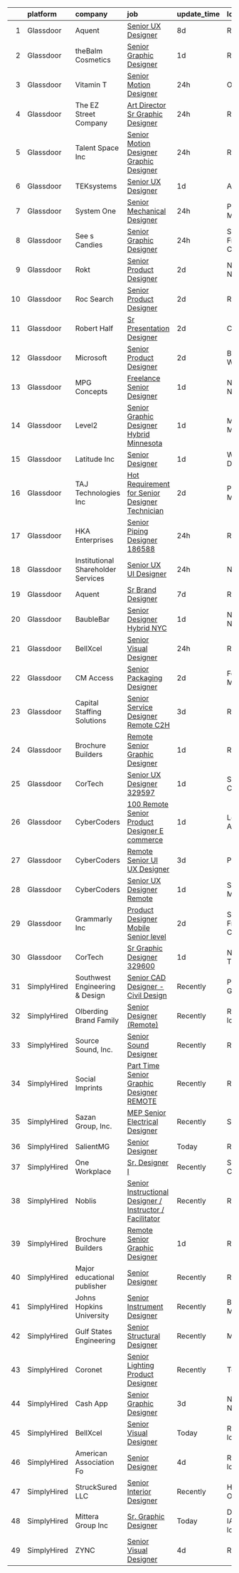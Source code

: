 

|    | platform    | company                            | job                                                                                                                                                                                                                                                                                                                                                                                                                                                                                                                                                                                                                                                                                                                                                                                                                                                                                                                                                                                                                                                                                                                                                                                                                                                                                                                                                                                                   | update_time   | location                   |
|---:|:------------|:-----------------------------------|:------------------------------------------------------------------------------------------------------------------------------------------------------------------------------------------------------------------------------------------------------------------------------------------------------------------------------------------------------------------------------------------------------------------------------------------------------------------------------------------------------------------------------------------------------------------------------------------------------------------------------------------------------------------------------------------------------------------------------------------------------------------------------------------------------------------------------------------------------------------------------------------------------------------------------------------------------------------------------------------------------------------------------------------------------------------------------------------------------------------------------------------------------------------------------------------------------------------------------------------------------------------------------------------------------------------------------------------------------------------------------------------------------|:--------------|:---------------------------|
|  1 | Glassdoor   | Aquent                             | [Senior UX Designer](https://www.glassdoor.com/partner/jobListing.htm?pos=121&ao=1110586&s=58&guid=000001839265e3dba1f2719df8699226&src=GD_JOB_AD&t=SR&vt=w&cs=1_e224be1c&cb=1664608494886&jobListingId=1008157164751&cpc=9908D8D4413DBB8A&jrtk=3-0-1ge96bp04ihms801-1ge96bp0lghrp800-b78064d0e9f60953--6NYlbfkN0DMrcEu7yrtATojKJA7cEzGQ3FdRGWLh0CZQInL4ECGI9gD0Wolx9R2EDT7B77c2cTd71nsFwcUMGSam5Pv_CcqHXZ5zlEe_tNoJrbTH9--01zyundUEdKeNoiR-Spxp56HCVOXYw5NyL9Qv9ZHHiqm42ZskG_5RwwIFDyp4KogLxQ-uwV0qLXuaTEaTI1Taax1pA_ZnYS_lUipcCxcERNlD_UJUbHhhk8JMZljreokoOPXsq6LO3RVS3I8HaLn_q-wotqexOBaS3IkdUn-bBkWR2fUAKsKmJw_h-3VLvPY4uwB7rQbK-8GFQ_cNihi8PwhWaoMYDQc_sudb-i7Tc6HMhYiQWJms_OGQBiPeQHWHag4hT8SiNn3JWT8rpTpX_8j-mn9GXs0V0DZ-wwot1AP-uAqdJ58SI2WxturzwxB8i1Z-bX_mfWzXO5SX3Zk5UwXTpwX_zb6yo7J4n5fOHbM)                                                                                                                                                                                                                                                                                                                                                                                                                                                                                                                                                                                              | 8d            | Remote                     |
|  2 | Glassdoor   | theBalm Cosmetics                  | [Senior Graphic Designer](https://www.glassdoor.com/partner/jobListing.htm?pos=101&ao=1110586&s=58&guid=000001839265e3dba1f2719df8699226&src=GD_JOB_AD&t=SR&vt=w&ea=1&cs=1_985e5a67&cb=1664608494880&jobListingId=1008171512660&cpc=4F748F1840550ABC&jrtk=3-0-1ge96bp04ihms801-1ge96bp0lghrp800-42c95d7659b6b75a--6NYlbfkN0CiwYZWsgeIGxaZVD9AijDv5Y8RBhHgWVXL7YNkINyxKvmnj9EgJViEJQ6sDehqkRmLF-Fomv6kpN7WwgxA-doGWhErtEjMOQdZTRycc_Y8kz1G7b5SuLSqel_5loAC4dD7YSYtNSSKg9V8tUF4wV1Iz38qckBA_1A5GZAHPCDxneAWZHMF1SUgF5jMheI3-jiG943V6vm4vdwiITg9gMv_3sPjtGGVKpeZp1YD9YfIL--hM_mpeZcbOiW-jbH8K6zQfflPV66SAS85oV_J7yz5m0lYXL9uilEYVEhhmRmqErNyEX9npc0rA9pMFXk_YTcsuxY8IWbHWW3FOEX2050qg1M9Kw_DvPRoagpI1LfCqdvG_u-ltVjvG_jxsWMETob3vJMSIcuwYPLYyyLiZkeFj5JjuY1nE6oj8Z60dWNWd4qRJn7yyrd4Mgyd_J30ShPisku8CL-8DcaNjygirNADa7xsS92JJdv_cbUvZR9_9AbAmjsOUAdUcB_FaHKD0yORIzIZp29QZQ%3D%3D)                                                                                                                                                                                                                                                                                                                                                                                                                                                                                                                        | 1d            | Reno, NV                   |
|  3 | Glassdoor   | Vitamin T                          | [Senior Motion Designer](https://www.glassdoor.com/partner/jobListing.htm?pos=117&ao=1110586&s=58&guid=000001839265e3dba1f2719df8699226&src=GD_JOB_AD&t=SR&vt=w&cs=1_8e27e831&cb=1664608494884&jobListingId=1008173951247&cpc=47CFDC01B3F81FAC&jrtk=3-0-1ge96bp04ihms801-1ge96bp0lghrp800-7368e09c8b5f8a27--6NYlbfkN0DMrcEu7yrtATojKJA7cEzGQ3FdRGWLh0CZQInL4ECGI6k5tN82kdM0cJmh4vC7GghFHTQHshtYk8QQTM5zTuE0ofAgoN54TUwjMq4ciixp4fHFy0FNpBziOqNT4iafaFQXovMklWpwCQQR1FvH3dja763dIQBcCVgb83IzQLHALXAOw045nPZWM1TwsK-NVfXdeUL_yxHT3sa7SBay7oPgu65CO34tIYTQL7JJektfvudWtngUmzzIU4gN67HkZN589GZ1om0mrkiiT6kDdyT3XUJCD_gPkyboTjQTSatEH4lBfQss3kHZrYzN5H8bnjOBU1MCiFQy68_lFv-lTzO9vCEWC_56PZbBDA9AEPQDb2bB8R2T4GGfuL_ybsnJfmG-UHzzKaBRewYUuwq9E8l6jhlofcSBh3WNNKZZXS7hoG3XkXh-tfbwECzQ4dnzYBADtrj3tguBKo5Dveu2NQKavpmZgqtOPW4IoGdBEe6icg%3D%3D)                                                                                                                                                                                                                                                                                                                                                                                                                                                                                                                                                              | 24h           | Orlando, FL                |
|  4 | Glassdoor   | The EZ Street Company              | [Art Director Sr  Graphic Designer](https://www.glassdoor.com/partner/jobListing.htm?pos=103&ao=1110586&s=58&guid=000001839265e3dba1f2719df8699226&src=GD_JOB_AD&t=SR&vt=w&ea=1&cs=1_f316ec92&cb=1664608494880&jobListingId=1008173444476&cpc=FA84DF7EA1EC2398&jrtk=3-0-1ge96bp04ihms801-1ge96bp0lghrp800-5d366da0b83f929e--6NYlbfkN0BKgzQyzTF1Q9mOsR1amaS-juVGLjHt5Cdom-gEF9y-xQXLGdfif3v_Xfk3OeQGiQtAK5AjOk10Qo5rw_nzQu9a5dDf6g4kjvIfV9jE-GdYxpfDkWTdWMT28oi67I_2mfNK6DTVAuQGBT5_283T7OVnXhNm4mav5agX5bnfoqxSbrUrc8lK5UnIAFsLyv7_Ex7uoZ_KFeogGA1qyxH_hwTio3C_COPH2LlRxVA2y8En0mpD5-5Nhhf-rjmUcFrpCzFhwY4oMmmE1fvgdqhiE0hichbgtWIWkS_4KAVZRZvuR4ezvF2GvwIGbHLCBentcDGad0AlMCXIzt_FXYW5ybzc83-N51-xchXQZGmxhtiw3Anl91Alu29I5ma8b9KoIjGGZmg1oMvMPCLn2fM8LDb0eyE1QZ2vBsJGEbrse-m_hg3Lv_sSCALnoKlF3gFMsjwu1RP9GZrw25hAiReyJQzwp85dJP-2438ffczk5snrkc1paA3ZaNfUacMYUtsKsQJztCJS75-H9Q%3D%3D)                                                                                                                                                                                                                                                                                                                                                                                                                                                                                                              | 24h           | Remote                     |
|  5 | Glassdoor   | Talent Space  Inc                  | [Senior Motion Designer  Graphic Designer ](https://www.glassdoor.com/partner/jobListing.htm?pos=106&ao=1110586&s=58&guid=000001839265e3dba1f2719df8699226&src=GD_JOB_AD&t=SR&vt=w&ea=1&cs=1_ee332fa5&cb=1664608494881&jobListingId=1008174155071&cpc=F5E96E35A1725171&jrtk=3-0-1ge96bp04ihms801-1ge96bp0lghrp800-b0d549859c5e7620--6NYlbfkN0BOEstObOQD_ogjKDbW5-Rezlx5r_kqSXxr2dm5zbHa8vBTRAAfVnIbwd_vTYl9BThrT_KcXkiHxGACvvkBhjq73Ab3nV-cXqfN2Lbwkapo-hfY3cRN2V4qdUxNyArDCsqVAuJgvb4C0EpA0caf-VbBaBSS96Pw3QKEucQOzPi9zlq7DQczSy6_af6lPa__jlLXzGrGOaCQNvEosi-oTSNq9JmWD573y_LU6RuAPhZIGNYZCsXsKJBlIh13qASzBvMKuPxUx93a81NH2E9vA_WoMHpFneW6-yVdjswISG1aUVkoonMJ6Nbek41gABqR6jUL5W6bmBiBwKkYpc-xmJr7H3G0i7aNCQqu1FPrvCj-nLaClQN50-ICHGL-yJA-9JBnXeXuUsud8QAFCc0VT2y-lhMM8j5h65wBZVwI8CTtZmebu-J-FMN9nCRRc090WNjg3mY_EI0zNatmX4CDCTvzika_GCO71YDXiPALNIPryD5aHGIIDM3NvAFdEgcPXNNJheHcIdR7VuTPIompacVj)                                                                                                                                                                                                                                                                                                                                                                                                                                                                                                  | 24h           | Remote                     |
|  6 | Glassdoor   | TEKsystems                         | [Senior UX Designer](https://www.glassdoor.com/partner/jobListing.htm?pos=115&ao=1110586&s=58&guid=000001839265e3dba1f2719df8699226&src=GD_JOB_AD&t=SR&vt=w&cs=1_0340b8f1&cb=1664608494884&jobListingId=1008172766048&cpc=3DB599BF2F4828F0&jrtk=3-0-1ge96bp04ihms801-1ge96bp0lghrp800-fcce30b190709b83--6NYlbfkN0AuKz8EBO1xHDEL7V2YF9xF3dC_I9B9i-Zw2Jh8clPMK3KTieKealHQySFBD4L6FvMt4hGeVJ7Y68106llFV3IBQKQYzCbtI-MzP9lCQPYMgpsK_nE-15qdg-YBM72zWSi1SSRFnHxcXj2nsOwaHaGri8IyglhjyVq71qBl8FUUCfndLOCvSOuhq4kNhZnHJiasFQK9nevDfYYHbPenm7qGEV_v2hfS_tuNvMSQIg7gI3iSDU0FvTaJNTUWjyB_8RG14NQsV-LQUycKn_fn6nLFYS-hcWahXZTyNsLBr51baaZJ0od5gcWGgA5kCwNHJ5lVzCxKjq_4c8LxnqfsyaStl0NrY8FgFLa01J22LUW1A3HMewLc3Q1qR1r_kuyXcO8-o5Ie-GdUQrY4kmJuWigNyQyhBQPoQIdKt_yM1hNQqD8b7tf6gr7Qcv9w2p1N1ENPbpkC0Uj8gNH_ja9mGQdAJ76_09R2QhUyWULRO1bSo70sOb-_I_9kXdBNQZbVfFBBJ1ty0Ry2msYd-VGNQ1lLevriT8HxOJsV7_56ASyScMpB-gKSv_uenM7Iw2XXdQ0Hv7_bMwBoNBGl4ZAPy-0mFaRtmPMwvVN_2uuskEgb2qXRdoVK_oM2EIOD-aWP38U0g3okNAU0Z23huHgEsqP3gn_Ekb1ASQSzCYRKnEuKVjjUjcHXnKRUfg_umu1OkwANIthVoaj3KWjZ0xnNebbUg9ETtEp5vocLWxbBz7mF4T2Lfy45bf7OFUlQn_ut4_b3BR0qh_cgKHFlpFEqYFnBqFJ3FK-UEwMW6fV6Aayglhks2l57GLxgmGQMgE_TViHlpnE2zPbh3urF9Xly4vqTgpGoosWoSd8X4CRNbeYvUml88LTW0FOTMIxNXxY_Rx9RvoYzjkxqaW32clMGuWleebr8lpi3-cwhq_qI0_iF2Q%3D%3D)                                                                                                  | 1d            | Atlanta, GA                |
|  7 | Glassdoor   | System One                         | [Senior Mechanical Designer](https://www.glassdoor.com/partner/jobListing.htm?pos=102&ao=1110586&s=58&guid=000001839265e3dba1f2719df8699226&src=GD_JOB_AD&t=SR&vt=w&cs=1_07b51bd3&cb=1664608494879&jobListingId=1008174751614&cpc=009A9C8147DF705D&jrtk=3-0-1ge96bp04ihms801-1ge96bp0lghrp800-4b607db557c2e22a--6NYlbfkN0AXtvPDqDev6liskt-h_3vAUEMM26GmMOlWYCAn-kvNiZzopGGRoYPEKK3mXgjZYiqQ6_Vq5aH5LDlbXcsrtLw32YmvrS7g_NfQ3MXFWUI--LvjiogwtJm6WB-3tAIp38ZxpE3MPEHB1Lzv8aXS8AdI_NbrEE42mRIcCczawR3AjZD7m0b5ldicAXjluq36G_0Eq4megPqFgetigEiO__FBcrJYvhutDaBwUUiYXmx9_RZEUNnGeMFnpBlc8SUaFQ24ZxRcerDm-PLJWS-HI-YGQd3oxck3lx1Q6-Ev3aSaqm7dUxyJz1HRnbJSgue7E9mlrElaeixwNKNMrn5ZiWPIoiMt_o9Cw8AccmHqMjLOMq8z0cFbqvF8dMGptBLuy1Pd3YMuRpMHjGg5zI8pxiRZ-S_VNJ17XEqmej-dTuqAx4KxFaz_aTcRjpD6W-Pm1aJK8LEk1qulMMvq0yqP-tTngNJgnE0XyBJssLoR1H3EvDjaruPeKiIONjycGD8pH1n5twiK-vgD2bs11oKactOTWM6bJTlIrSfaXlTRSvkjhA-GZRu07r6c_7NGsyfjaeQ-GJo4Qav-e9b5eHjjxPEWCmOZ0bRkL9I4zS0NTyilwQ%3D%3D)                                                                                                                                                                                                                                                                                                                                                                                                                          | 24h           | Pascagoula, MS             |
|  8 | Glassdoor   | See s Candies                      | [Senior Graphic Designer](https://www.glassdoor.com/partner/jobListing.htm?pos=123&ao=1136043&s=58&guid=000001839265e3dba1f2719df8699226&src=GD_JOB_AD&t=SR&vt=w&cs=1_462a97d4&cb=1664608494886&jobListingId=1008175343017&jrtk=3-0-1ge96bp04ihms801-1ge96bp0lghrp800-41abe781bbce297b-)                                                                                                                                                                                                                                                                                                                                                                                                                                                                                                                                                                                                                                                                                                                                                                                                                                                                                                                                                                                                                                                                                                              | 24h           | San Francisco, CA          |
|  9 | Glassdoor   | Rokt                               | [Senior Product Designer](https://www.glassdoor.com/partner/jobListing.htm?pos=108&ao=1110586&s=58&guid=000001839265e3dba1f2719df8699226&src=GD_JOB_AD&t=SR&vt=w&cs=1_d8679292&cb=1664608494881&jobListingId=1008168718641&cpc=C19BE7EA145E205E&jrtk=3-0-1ge96bp04ihms801-1ge96bp0lghrp800-4abf2fa482f95fce--6NYlbfkN0DG4ntHtB_rMsnfhgmnSvK2brktLme1L4SiDeJjQ-izrVOLqRJ5-yjE7k3D6lhaa88H0ZgAE0HI8rgdUNv58A4wsBr6HNaINEJ4TK6ASBBfWuzaySdOC8-JrQbXBZ5Uqv7UqPMO-FChgC25x0RhrFuvYOE7fpSYs3GdOHgKb4fZNniMDFZOwAZwX5Lgg0uxfEkGLtBN0213or-vTjUnQBPElC62Q_TBrnZxkVlNrdZ606e8t5EOrFiehMoZ7kwfXv29bkLi_5TNqlnNm78xlubymb52uzkAjRE0TzJrOwnfI8VyG2pmuTsmPyhg_6EJkwtjsjfJ74YTjqHIE6d4L9DdP8WmatPmgbcVgtucM8AogElhIrhSZ94OdJvuMahh-tn3AQv-pg4-TLKsu4v37ILtYdECCR3D57T9tgxgwgkQHARXvwNr4Flbdcy-xXMh7Vg1DUUcAcN89LD2o6xkV1nGmdLnXR8WA0GY1NFLTDrrqwfdV0pA4P5iocTy0wVd_mpEyk4tBf_dBgTBiQEkbadkYwCwHr3wDB4z8vu-NBri8Az4RRAib1bIROIM8LrEBJMswzF3vPrXUd2Fj8oTyN1ZBR4A_ybHzJuGOSSeV6xRs8gMS859R7cMLadBfzU_KqJG_oVmkY_9H_8egK-0AAXkhoKk39oiRlE1CTpJhryGq72UvmdcTXAa2_ELNU84F3ec1UMqPFH8OWFOvO7Uf4enn5C6sgqyZqn2er7zgMPPI9gq_UE-NUDWarXOUFrUNn07ePeiuVjoehjTBnqraRTWEzmBsngn439hTRlAQqIBWygGAH2Wej71hW33EVQWugkPT2LSSFjPo20LtBrmS3vZt3wQLZYZJmQm3G2Cq7VzhyrVMlDZUWzEiuvoTUYGp0b5nV2F7Q9ISZ5eXYgSMAGeCJOtauJ4_4l7EpZst8R0ct2nkj1GQiQBLx5iLd6uAbEXFx-YzpS5ngfsNC-v55mvEv_8yaAWLnTxeqcnKudcag%3D%3D)                             | 2d            | New York, NY               |
| 10 | Glassdoor   | Roc Search                         | [Senior Product Designer](https://www.glassdoor.com/partner/jobListing.htm?pos=119&ao=1110586&s=58&guid=000001839265e3dba1f2719df8699226&src=GD_JOB_AD&t=SR&vt=w&ea=1&cs=1_f94a115c&cb=1664608494885&jobListingId=1008168297336&cpc=F41FEAB56D215062&jrtk=3-0-1ge96bp04ihms801-1ge96bp0lghrp800-d3d3e56a5533d371--6NYlbfkN0CMHfdvImXyhvk82aHanYmk_omNMXOkHedsHncAw9pogZQ8McdVG3ZgtV6D129IFYiRzDBmq6ARAIcoDTb2FT8YSqqvEHdxf0ctENAyLtEQ-gcI-b0RhkG_OUPQO7pO5nrSSnsE09Of7GNEL7eyIdbstkWj7f_CaVyieHGrR41N5ps33Y9jG9CZhDRbRymC95lWIQhpj50uypOD6H5DJ9Rkk_mdw8ZIz6Qa_FkQV2lJ3fOVmK3U43bENRnjJWIPID42psbN_wNxzvZ7Qpu1wIcgDSRMTno2iAzy2H62L59jCcTJKJ8OCeg00Ude4bFmHYjvE_kgQ3ZIFvnn6V5UIh-Hdu2wZf-JBRmnKwQShO5UwI1Cs6APWn4mA4H0e_0QWRPnBnKClDqqihLe10s7r2Km7LWdJkgbHp4fj_0XZYRHiyvp0VOKsujrG7vP_ZbKx8u1X1Mke4xPs3a5Xuw21KVAr_Z56xCEq03pQtqoBBj_FT_27pP1OH06PDno5Iu8IRaHm3wVwV3HQg%3D%3D)                                                                                                                                                                                                                                                                                                                                                                                                                                                                                                                        | 2d            | Remote                     |
| 11 | Glassdoor   | Robert Half                        | [Sr  Presentation Designer](https://www.glassdoor.com/partner/jobListing.htm?pos=120&ao=1110586&s=58&guid=000001839265e3dba1f2719df8699226&src=GD_JOB_AD&t=SR&vt=w&ea=1&cs=1_fe198326&cb=1664608494886&jobListingId=1008168671472&cpc=334ABAF5D42DC775&jrtk=3-0-1ge96bp04ihms801-1ge96bp0lghrp800-1ba127660f1f96df--6NYlbfkN0CpzDdaQkua3np5pkmj49lKioZwmwxQ-yx5plwbYmV_M2CLBDBrPEXoXkIUtnH_BUfQ_41TukEX6VSFwy8vpn1tJ4iBPpS2nbSGaE1BWOr7L2GpFQTDPmEfcyR5wLPz5ZDHSdUBma45zS1QfWpfGQHoNDvFlOJ8yCrx1W_LNmtWdI_9k-pDCu4kQovDtQboAv2dW56KAoOL--knfwGIwQPcE2o61rToYMmnJN24B_Iz3ZiX--GQEsN1lAjUPPjM3qIkx1vh9hADdeDDqxn9u3sszfX_PfwM-keEnFEsrp1pydf9lf_BQdovgYLoOA6zrwBINe8phP_fo-nwy-iDO-TTt7eqm50c4W0XmOpjQaf8v3TgnBvp-yhEiGFbl7EgHlgRgbmz7e-MB-nDt4006iaed8IrqII7f1sbyLVMxJFTZ_W1jnngTpTK_qoPUwvDps_3OHjkeQH5RXcCw50Sw_OmReQ84-RHoqIlvoQaPjodb4Jl4kIcIAta4B44ubufwxi2vzvSiHk3QZQF8DdwNK29K4LSjSmwSpgM3V5y1lytz-LVEnqJo9IG)                                                                                                                                                                                                                                                                                                                                                                                                                                                                                  | 2d            | Chicago, IL                |
| 12 | Glassdoor   | Microsoft                          | [Senior Product Designer](https://www.glassdoor.com/partner/jobListing.htm?pos=126&ao=1136043&s=58&guid=000001839265e3dba1f2719df8699226&src=GD_JOB_AD&t=SR&vt=w&cs=1_cdcaa469&cb=1664608494887&jobListingId=1008168910130&jrtk=3-0-1ge96bp04ihms801-1ge96bp0lghrp800-c4688e94b5ef39d2-)                                                                                                                                                                                                                                                                                                                                                                                                                                                                                                                                                                                                                                                                                                                                                                                                                                                                                                                                                                                                                                                                                                              | 2d            | Bellevue, WA               |
| 13 | Glassdoor   | MPG Concepts                       | [Freelance Senior Designer](https://www.glassdoor.com/partner/jobListing.htm?pos=125&ao=1136043&s=58&guid=000001839265e3dba1f2719df8699226&src=GD_JOB_AD&t=SR&vt=w&ea=1&cs=1_def5c625&cb=1664608494887&jobListingId=1008171576813&jrtk=3-0-1ge96bp04ihms801-1ge96bp0lghrp800-3d9b23651771236b-)                                                                                                                                                                                                                                                                                                                                                                                                                                                                                                                                                                                                                                                                                                                                                                                                                                                                                                                                                                                                                                                                                                       | 1d            | New York, NY               |
| 14 | Glassdoor   | Level2                             | [Senior Graphic Designer  Hybrid  Minnesota ](https://www.glassdoor.com/partner/jobListing.htm?pos=130&ao=1136043&s=58&guid=000001839265e3dba1f2719df8699226&src=GD_JOB_AD&t=SR&vt=w&ea=1&cs=1_dc99b36a&cb=1664608494888&jobListingId=1008170736891&jrtk=3-0-1ge96bp04ihms801-1ge96bp0lghrp800-c673fed56ee77e6e-)                                                                                                                                                                                                                                                                                                                                                                                                                                                                                                                                                                                                                                                                                                                                                                                                                                                                                                                                                                                                                                                                                     | 1d            | Minnetonka, MN             |
| 15 | Glassdoor   | Latitude Inc                       | [Senior Designer](https://www.glassdoor.com/partner/jobListing.htm?pos=118&ao=1110586&s=58&guid=000001839265e3dba1f2719df8699226&src=GD_JOB_AD&t=SR&vt=w&ea=1&cs=1_bab3e36e&cb=1664608494885&jobListingId=1008171344854&cpc=F41FEAB56D215062&jrtk=3-0-1ge96bp04ihms801-1ge96bp0lghrp800-11fb8094ab3859e6--6NYlbfkN0DHl9MnwPpq1bbpPHgKt1JoxxtgUYxcPgpGa7590zZ_bSO6C83MMtUscRZ8bkrEfXvA26tU8o0X74fXWiXpY19yZCbltq-CuuXLMzWXX_xxWCjrqzb4wbEq0zszV3NnvczbsUY7p6qfIyNeqLEeYePbIuPec0w0vdg_1zKxrWa5YLFLSuHRo5-k5jFIqsKy5AURImzRVjuaSttRjo4zoqmYIJ_JZEmcxGypZPeC-H3sEnC6W3GaCJ7WpogktFnuuKjIh9KjxTLCnSkp-uR7tBmN89n2gj8umT3CepNjsjuMpIkLACSpVw-RoFN4uyWoTfqAsYuJjVOo6frXFIEo24uefns8U4bT2C2UswbUyLLV5VMerlcOtGvFPWiwrBtwD5g9lT_23Kon1i9mX32_F4Z9prDIWzUDezmV9ARR0sq0QqXLPXPFMygoENqgS3YfBhkXryT6xunL-4m6v_AHxOfsFmdnuwOg0r9wJRRuo882vCbCGIZs-IGQb-cUZBx-55k%3D)                                                                                                                                                                                                                                                                                                                                                                                                                                                                                                                                              | 1d            | Washington, DC             |
| 16 | Glassdoor   | TAJ Technologies Inc               | [Hot Requirement for Senior Designer Technician](https://www.glassdoor.com/partner/jobListing.htm?pos=112&ao=1110586&s=58&guid=000001839265e3dba1f2719df8699226&src=GD_JOB_AD&t=SR&vt=w&ea=1&cs=1_47bf3b6e&cb=1664608494883&jobListingId=1008168702127&cpc=654405A9B1E0A9F5&jrtk=3-0-1ge96bp04ihms801-1ge96bp0lghrp800-7db3e88d9a98a44f--6NYlbfkN0AvfIYseRWpwW3x0zNXUtbk03UNhdg61txhnSesIQFNUooRQFDQdNdJ2To_xwFKxWwr_bvM5II-81w9-5lCvir89iW-z4_dgVMQrX-w0dfw_vcChS1sZi-XqxJgu5EDXUt47MYlqgIs8En8HmDz5p7Vbcc98wPfZadJfgPsMH-M5zT7aG5nUBMvivLB_rl-06RIg7ALtAVbtfwLcGJjQ86igUGxCaXc9pgsYWJTn-TGLVCecNde-y64SCXAeP1Zry3YLPfh3sOtfgR50vfsUMt1wtOO2TWd5FCSIFz6t8aAMD8ZQFNnrOVa-urYa1RIUFmTG0s5ycFN76k4ZPGMff4ObN6P79Ni8AubkcyYXf9xDnU7m-cU_oNbU20yVB-c4pwaz8H-bPxEXZA8aU0tEKnen1bkEw7FAxuCUw7J5usaIrmH6pVoP5mwY6gGL92y3xRlgCTALQPXlm61sovAqf8gZiK7wOFRh7929rExnij9Ue7F61GWGWJrbOv3i4a6o5AifhIRmdAalJPWZzJXkIc_bkhTkmdVw6U%3D)                                                                                                                                                                                                                                                                                                                                                                                                                                                                               | 2d            | Plymouth, MN               |
| 17 | Glassdoor   | HKA Enterprises                    | [Senior Piping Designer 186588](https://www.glassdoor.com/partner/jobListing.htm?pos=107&ao=1110586&s=58&guid=000001839265e3dba1f2719df8699226&src=GD_JOB_AD&t=SR&vt=w&ea=1&cs=1_a389b769&cb=1664608494881&jobListingId=1008174123321&cpc=82B3195DA92CAF92&jrtk=3-0-1ge96bp04ihms801-1ge96bp0lghrp800-43042e21171e7b19--6NYlbfkN0D2Zbx9XuZiwQ79GU-6D-_G_OF5jUrh-BR5XA-QHW_xVEvvOjbjwa9TzC44A7zOICtFTHilMOnx04jLJAONTLWlpUPDsgOIMygdOVcIY808OuHPTAK0elDLzTqgYomLuJDJp2AkRUEgVvSHLsFGUPJZGhAmZqeCxRHPWyO302OawFiCvW938j3AnHCorLdrD-X6qoNycEc_LL-D_LNQtWJRbHscq3MXvC8mAG0bCHfqcuym67w_gTarWK_vxx3lXx0CqCGTYBlqfuqXYHzN7Knlq6cdC2q8UD3aUUMcuAFUwQs-ysumB7nhpKr8rkTxCIeUkyVXxpYE5otNFwSpNT9o9IGcCnifr-zkSVvlP4bBjPb4UdKcjgIu2eYuQiXWqoHagO3mXB-FZYI9Jwjdn87ik0n9xxeCVyNoJBts2PU65shWISCxDfJeDyX51udpZ4Fk2sEoCwtMoKpKewUPoaov3ZpMnQylecxz3yWC_LI96szxH4ofTJ3YHRqCdhlTfdsGnQ77ucbR6lBzsIALR3Et)                                                                                                                                                                                                                                                                                                                                                                                                                                                                                                              | 24h           | Remote                     |
| 18 | Glassdoor   | Institutional Shareholder Services | [Senior UX UI Designer](https://www.glassdoor.com/partner/jobListing.htm?pos=113&ao=1110586&s=58&guid=000001839265e3dba1f2719df8699226&src=GD_JOB_AD&t=SR&vt=w&ea=1&cs=1_33412feb&cb=1664608494883&jobListingId=1008174826052&cpc=C891152315FA1AD8&jrtk=3-0-1ge96bp04ihms801-1ge96bp0lghrp800-4a63901ae23de28d--6NYlbfkN0DEjEyG498fsO5Q4lAbU0f30o3BI8LVPf9--M-DoZF1l-k4CaWPCI67qhjpU3vbLFXaMcfIr_FbAOAriqTY7Z3SFMKpA3-_ZsEEDQkxXRIqLECzxoFQui7gpBchjGgJjUnnPTSafiq07dr4bsWs_t1Q_j-M0aZJZDrXsXmBJhx8GnenivDeBJixM9_fHRUpVv5OQijiqMi2y2pdj6b2G1HXC6keY572xPeBUJ0sHLVJMtfB0X099ZX6y2HVWgYwkNthRzWQPBED1XPwmP8FB1h_iI01ff_FM706brIyUYnu4CD494sNWIboWPIxsi27bsW2X18eZAycp-pKNRguF6TT-okec-fR8iVxKJJrKEaedlw29k27snJpFjV_5gzLTZiQMx9jikaqwPUSS1wZVNMu8wYBIlkpZB3wNEmD5cwmkCNtOvLFazYHSkd-72gvQaaMU6iNIfP2Gf09PJ4NmI3qizitfiw6RoS1XvOth30M1FrznpOEmwrz3qWQyQvI4yAPBhagqg6zgH9kNmJO779B)                                                                                                                                                                                                                                                                                                                                                                                                                                                                                                                      | 24h           | Norman, OK                 |
| 19 | Glassdoor   | Aquent                             | [Sr  Brand Designer](https://www.glassdoor.com/partner/jobListing.htm?pos=116&ao=1110586&s=58&guid=000001839265e3dba1f2719df8699226&src=GD_JOB_AD&t=SR&vt=w&cs=1_15dbb619&cb=1664608494884&jobListingId=1008158949565&cpc=2CAED5C921A5F994&jrtk=3-0-1ge96bp04ihms801-1ge96bp0lghrp800-b75b6e228a9ebd21--6NYlbfkN0DMrcEu7yrtATojKJA7cEzGQ3FdRGWLh0CZQInL4ECGI9gD0Wolx9R2EDT7B77c2cSK4Be_rvEyis4Rsu7Yc0uv-XblRQZFns8dK6O9dsmxHlR1JMBWlibqX58e0T0pMQ3HjgQJhhYGYem8pEpzRGOn5DSWQzgZ0Ra6VjTbYSdZD77lIimU8HKpK0E7vbHEM7EJNkQRh62Xeo3-Gzp3ghlkvEn2tPGrvfn-Q26akI07sTAsLV15WWF6CWizsDtUfK_JTnIUfzotKzy2F0IyesFk0RoKFEjhvN-Etjk3rT8Z40p6cfBV2_hOxTtPxQ0d8ZLk1yFnQx1RirAZFL_H0L5MYQhe4HTCEr_f2BdvXz1D3KFIjebLiyf-KefzXf7Z6GDOnG4AJ3sQmeS_cfHDZsj6d8cpUWCtUHLzr1J8Swv3c7GbdaWfgvSV2CvmACZEm2TKqN6rl0F29on2Tbqcpzf8)                                                                                                                                                                                                                                                                                                                                                                                                                                                                                                                                                                                              | 7d            | Remote                     |
| 20 | Glassdoor   | BaubleBar                          | [Senior Designer   Hybrid NYC](https://www.glassdoor.com/partner/jobListing.htm?pos=127&ao=1136043&s=58&guid=000001839265e3dba1f2719df8699226&src=GD_JOB_AD&t=SR&vt=w&cs=1_df9056e9&cb=1664608494887&jobListingId=1008171270252&jrtk=3-0-1ge96bp04ihms801-1ge96bp0lghrp800-3139f698f95d5af9-)                                                                                                                                                                                                                                                                                                                                                                                                                                                                                                                                                                                                                                                                                                                                                                                                                                                                                                                                                                                                                                                                                                         | 1d            | New York, NY               |
| 21 | Glassdoor   | BellXcel                           | [Senior Visual Designer](https://www.glassdoor.com/partner/jobListing.htm?pos=128&ao=1136043&s=58&guid=000001839265e3dba1f2719df8699226&src=GD_JOB_AD&t=SR&vt=w&ea=1&cs=1_0972b90c&cb=1664608494887&jobListingId=1008174076056&jrtk=3-0-1ge96bp04ihms801-1ge96bp0lghrp800-7fa3e19980a01df2-)                                                                                                                                                                                                                                                                                                                                                                                                                                                                                                                                                                                                                                                                                                                                                                                                                                                                                                                                                                                                                                                                                                          | 24h           | Remote                     |
| 22 | Glassdoor   | CM Access                          | [Senior Packaging Designer](https://www.glassdoor.com/partner/jobListing.htm?pos=114&ao=1110586&s=58&guid=000001839265e3dba1f2719df8699226&src=GD_JOB_AD&t=SR&vt=w&cs=1_f39c2dfd&cb=1664608494883&jobListingId=1008168578477&cpc=32EE424DE2B657EB&jrtk=3-0-1ge96bp04ihms801-1ge96bp0lghrp800-34c6805fd777521a--6NYlbfkN0AXtvPDqDev6liskt-h_3vAUEMM26GmMOlWYCAn-kvNiQzqkrhZo2Qu9C4PWEZmPh3vpnjUXuGS1cULHQXhhdLEWNCLXmjgLWCnpVr1aWDM33LILO9Ukyl1b88PVDInBzmEFA_qdg-0rYjR0nsL1QuB_ZtlpvHguEMnqVlmjxc0G3SnNQXhUdtFxfOKwnYqQm-G7Lh2q-CyYosiEXPAhf9OndzAH9X42icDwA9bNv2VhicDycCW4wQoDlWrfetdymLuHrh5Fa9WdJr5CaVqedLrYLjaEvcOYb7TOmgDZ94lfbtioIrG0b85E8wKySWcav960lIUB0YkZY8ptgOmnG8LBxHtefIzOSd7r-J-NBlfiEfvEMHx7kNsNw39xHuZ6zf3rC-cepIPbwSX9julUBpSUCGnu8EMt4tI2C2DNI4qfJjUUih7BzL7L1pVNXYMEEBVWFTTwQyZLsUoUttIf-WELKXxXuXTtVqoc0NO3QIEoOiXlgCdCpfucDqjEEqJW9iu-u7FOfiu0zxpDr_mzDbbcwWKs5ERg16tIVLD99fruJU_o_ItI2Pu0Y_pqg_WmJU%3D)                                                                                                                                                                                                                                                                                                                                                                                                                                                                         | 2d            | Foxborough, MA             |
| 23 | Glassdoor   | Capital Staffing Solutions         | [Senior Service Designer   Remote C2H](https://www.glassdoor.com/partner/jobListing.htm?pos=122&ao=1110586&s=58&guid=000001839265e3dba1f2719df8699226&src=GD_JOB_AD&t=SR&vt=w&ea=1&cs=1_57e5364a&cb=1664608494886&jobListingId=1008165500086&cpc=2CAED5C921A5F994&jrtk=3-0-1ge96bp04ihms801-1ge96bp0lghrp800-09fe1c45c86622c0--6NYlbfkN0AHXq2vAVwR3IH7wgnTMdWCa3HguypIXx0DFudX-u0zu6XSU0N9gDGCMsnO9yvyAfN5DgYdcVcZmFjRi74NiTybsCyZIlfmGMK0Zn6E4OINaKdtnUZRk3Q28ySPs8ovd--Ck7fy6fdLLRXotUnsVNCaEf18USXHoXO-m_DroIKkrl7hEczctixPxTdnh-EMZe1m2n7Rhfkx5KDe02chODS8ZfTVrTxmx6t2uD-WROTJaf3xEXYLdGUvoB-RuCD3PRjsxhyKUciFuSyC0PA4lTIjn90_QmIcBJ1GCknRTlG37cLgW9cFTuN6za_ovi-dfTpUS4XIPBHmGumSXdHl91DUTVgqyWlzeUyjHaO-HKMH_sb_J-RfzR8f2f26AYCU7u24hZq3umhOc-aQ1z4U2TUc4UG_7z3x9eJbuDsL5eGsIT2ArVeutZ_i4okAyZLx5SJL-0nV-sfdeZSz-3RgqipeMhNOwjm-rZ2IRxft1Nbm-bsRo5yvlp640bm8ICAX6p6dcO81Lt9qemaaiuVzhzVg)                                                                                                                                                                                                                                                                                                                                                                                                                                                                                                       | 3d            | Remote                     |
| 24 | Glassdoor   | Brochure Builders                  | [Remote Senior Graphic Designer](https://www.glassdoor.com/partner/jobListing.htm?pos=124&ao=1136043&s=58&guid=000001839265e3dba1f2719df8699226&src=GD_JOB_AD&t=SR&vt=w&ea=1&cs=1_a3378272&cb=1664608494886&jobListingId=1008171303206&jrtk=3-0-1ge96bp04ihms801-1ge96bp0lghrp800-4055bbf2115dff57-)                                                                                                                                                                                                                                                                                                                                                                                                                                                                                                                                                                                                                                                                                                                                                                                                                                                                                                                                                                                                                                                                                                  | 1d            | Remote                     |
| 25 | Glassdoor   | CorTech                            | [Senior UX Designer   329597](https://www.glassdoor.com/partner/jobListing.htm?pos=105&ao=1110586&s=58&guid=000001839265e3dba1f2719df8699226&src=GD_JOB_AD&t=SR&vt=w&cs=1_9fcac7e9&cb=1664608494881&jobListingId=1008171368139&cpc=C4A69CCDBB3B9599&jrtk=3-0-1ge96bp04ihms801-1ge96bp0lghrp800-64db2dec43e2a41a--6NYlbfkN0ATCZlh4at3dJuJ3v9QYE_c1VOYF6jG6qQshNoY64OlFAW6_fpYv6Q67PZxGEGKo3SL2M5C6KkDyvKHgIav2_lcQVlml4H7f9dHeWXo5v3cvzlSMhtl7qGjYMA068WlFunB0HlLNP64cbi11H9C7IgL_reSRGjYBEiYUaMBPTvH-ATJ_xN2Obq8aySJ3IEq_7M5ceYyVt2ir-gKLxzQ1ual6G2wJB1evmXHVxS-YU4izF7_eZr69Y-_Zitx7LeX1X5w521ZkfBo7Wx8KnlM5XHSGxG88yl8szyX1Soy5taEP8UCevkZq_9_DPtwWUC28WinVg6FkybygwXCC6515yqHCyTwsUrR6M75S58ji-TDvg6DqE1txWSEKG4K56-2mPG5LEXxwn8FCMnDPnwXX4yy5G1hJ6uhajPuJ9oPdezy6V_koK2QfIdyP0Ifh2VRtjaOis0tkzKYq5PY_XIj0tfPZPp97jVCwtJPOqh_hq_ypeHU4eAlFXiqKXt81QP5V6vrKpBkDl0YI58xaSEJK32zD_OEIWayOKxNANgALjfNob2j-wiq1ePLJ1kAiPOxQKcNuMkWsbWhV4moVj_IDBaS0l716zKqKZs%3D)                                                                                                                                                                                                                                                                                                                                                                                                                                       | 1d            | San Jose, CA               |
| 26 | Glassdoor   | CyberCoders                        | [100  Remote  Senior Product Designer  E commerce ](https://www.glassdoor.com/partner/jobListing.htm?pos=109&ao=1110586&s=58&guid=000001839265e3dba1f2719df8699226&src=GD_JOB_AD&t=SR&vt=w&ea=1&cs=1_66ef0695&cb=1664608494882&jobListingId=1008172775819&cpc=C4A69CCDBB3B9599&jrtk=3-0-1ge96bp04ihms801-1ge96bp0lghrp800-725eb8eb197fc888--6NYlbfkN0CpFJQzrgRR8WqXWK1qKKEqALWJw739KlKqr2H-MSI4eoBlI4EFrmor2FYZMP3muM18C41kHOQtw5ZBB5QP9-8dDIxP9QLxGnSGOB_VhGmLDIhNWEbSDNurQ8FvGSp0qV2_M9FiyISjdOiJ0HKzQ8wvuqnVQA-nqkSDqtuGf-Z4ixSAOKPaNWFnSr_q8wWXx-CfX6m_QhrAloZNIap4y1Km7dUd6UzF6C06WWqBZ5ixaam-uVbw3JdrWUaUm6LwCsLKCLQzIBm4BjqIJu9EniYJW05hxIUhOhNQnbFLldpLaGo7xqskR_-u5dG7kaYt0mbiRyx7hTZnhy4J8ik5NeaE-D8gCbb_KvK_WNKZAwRjhkchuABnEZETSAPJHHxWwqZ-57Udnfnn-acnEg9qHb0BMSiF_RxiuAOOQzBVWn7mDAMVe_itZucLhLLtYWYxjYOSjTpdaysp4IqAGecRiUd2ePfWGx3Ve-VWEz-JX8v4PGZhf8iL5evi3thTUlznJqtTCWZczj1ikXiD0LHyii1sX4w_dwkSwDs2yP7O_kE8fJ6YZUy-T3wlbDFgPy3uFgEf-X4vEfk-FssChOJLqbk6LOPPN6X4ivkf1gDxHd31I-7b60xoSOmbSdmLT8yxE1OrAt0CK2Bor-wFjT50P9bmxBxIZ92DJutEVLEBinnLys_ZSq09uxDz_6Xmg9P3G8FBgtRdNIcmRlKQPEubsfNwJght3WCxk7YVZSGP_yAe-wMKbpzRMJhpKOiIVCKHalGhk69u82baQOB1DmYbF9DEx2oGEXuSlX1TlH2X7N2h5HvC_BtwKV4mDaOtpFIHnar4bfGlv0SNGyrrZIsT_7wSWQLUmPvyOCrc40gdbS4E89xoz31Dyiz8-h9vtk1UP8Dcemt2Vf-3ze1lCpxwT9MMzeq7LRARI7Shy-DSFv5fsX82SPB_Q5Rjt-w6q3wxQZyCQqUjIPoqozsakLjd0lb7JjF-J_4nPV0%3D)            | 1d            | Los Angeles, CA            |
| 27 | Glassdoor   | CyberCoders                        | [Remote Senior UI UX Designer](https://www.glassdoor.com/partner/jobListing.htm?pos=110&ao=1110586&s=58&guid=000001839265e3dba1f2719df8699226&src=GD_JOB_AD&t=SR&vt=w&ea=1&cs=1_21d2f894&cb=1664608494882&jobListingId=1008165090693&cpc=451933188B21919D&jrtk=3-0-1ge96bp04ihms801-1ge96bp0lghrp800-adc2f5ed9f5dc9eb--6NYlbfkN0CpFJQzrgRR8WqXWK1qKKEqALWJw739KlKqr2H-MSI4eoBlI4EFrmor2FYZMP3muM2M5GK0N1Sw5nsxO8Y7XhgQk77FbFYlA2swR3SVCLXxEC6a9xmDexD6m6H1AaYB90OObhHWtfek6Kw1WsLUUFPFwTYpHyODhXT1cU8i3l-fSNdvcvaRi7ljIO47sUfa-zvyH_T7fdEIpo0t8f9UiNqpAkg7X4znkZPIPNqYTHRo3P7vsZwDc5rtsJ43VVvLOrUwEeAHfvjsjU3bXGvLmqmTyYGRY3bWs8bgfb9RHpxLiDoZ4yevS3tMeBLEKw_x4vZHvCBvMgRptwDHWX3hwXhS4CFNTOunKGZ-F79UzueLA1jIIKALya8Oq9guZmkAP7ZZsUwwOgDs13Za82KvdMFSs-iD1vc94KyZcgTW784m0eK593b9fOFhBvbzPBhtHXnTq5mJMlM2C3x1hlFp_7Lx7PxABP-8L0kYMdzJUhboWEEE1Ph33JN1LFLyKbw_rC6JRlwy__BuGaxbTD3WQBA1pih8FZOLGWy03I20mg06ucFi2eAP7z-9JRV_BkQKGKDbrVlCdph0yMXY8PLdLTVEYGwxQFwxZnUis84Y3sGekjQjI3x4tMy0xrtmU8578LugPbz_uCm3h2SklU4T3mfvmi6TAAeBP9KGRIC7akiNVH_L8laR2s_NE_YxI6HWeVtxNxECZI7Ocjgel8cQg5TMd_j84eZun33wgpHsHY0f4lrSpoZOwMg-01KglarbIMtdjZrn9hZdornqOTliuuy9S9-FqQr4NBC0-wadOjT3uyvSKX4fRPxHXl3qLZ0itUOevmh6-lLZ0_6kjKEdCujDG-RJT4AAdOdhN2BOjQ8ETjWe-CjIZJaXz_PRylMeLnBfvPBHwuzWalYsEUi3f0X7fV5kATktQYgqb-ZX12m9hpbzoibvk6KzqMpp5Mt1kVK9KUCPLi96-6KoGGqh7vMqqu7JPrNltpx6ODzg-HkgPklCVimqVHnnQ5BhtiC3sqM%3D) | 3d            | Phoenix, AZ                |
| 28 | Glassdoor   | CyberCoders                        | [Senior UX Designer Remote](https://www.glassdoor.com/partner/jobListing.htm?pos=111&ao=1110586&s=58&guid=000001839265e3dba1f2719df8699226&src=GD_JOB_AD&t=SR&vt=w&ea=1&cs=1_22424a2a&cb=1664608494883&jobListingId=1008172776054&cpc=451933188B21919D&jrtk=3-0-1ge96bp04ihms801-1ge96bp0lghrp800-ddc5aa694fe40d10--6NYlbfkN0CpFJQzrgRR8WqXWK1qKKEqALWJw739KlKqr2H-MSI4eoBlI4EFrmor2FYZMP3muM18C41kHOQtw4huZOJcBQJAtHfyTdRzw4_CpqH0Nj455rT58uI4b8oBpLpTzoi6jFby7FY5TPQNkSM5Q8iIhsNwBzXTSbvt8cU9Nn0uELc0YwZly4paotD2s6p2dnUhrs-W_IrfvdZaoNYezclXFckKrkP1Yv-SXrFJUT_D0rrc5hhrM4_Bp0-_Lj7neB7XQ6pQq7NHR4cHZDRZ2PkufhGD0sSg6RjHozhBgjhbqN8caOXvjXv9-EDIHQFq8XQO5oeSGsO2cbADcfyjVQ2OvVkZETwoNUe3GqPNHdLuZADoB8Bu1sLax4yed1-RCYMiXBgCZ9hpg6BAMuqpfQ5xVJKP0EV9GcA5R0UNY0Plz4Zhp0uWQ7uQ7p9oyZUdC3P6j28bi9jQ-yiFKooaXHAG2aRXZHkPUFRoJ_-Rwj5qEhIWhrvSBjoVxPAx0ASIqil3CFA5mrCaZ1DOnVSmsO3Kx4N3VqXxERlC1F_fBhQ39QE82cb0rPMEtNq0KYKPK4GYHuBAvECtf2Mmvzi6oAe0eyF5fsfm8XnUgMiip4mq4KjpF1rp3ms2SjtrWARq2-UIObAPOM132hGCNLnQnILOpN8V3pyItLBgkQqdt99eflz8tcaPCTHUYxqoNJ-rxlhgYDND3stjiDQ76BxL6a-yloitGLeZaawerv7uuYwAqdrIQ3J-9kAif-xG_MSwxtvRu4BvbWoGP6O-RHXc4Rdmr1IO-QZj_A9nDfQXZe6tyqb5l8qGBNZdjfhXR05uTOL4TjcYk8cEFLBMT3NP-pLqKvzf2oqDzd4T7J_SqrEoWAc_sBKqDUngWT4qt86y6aZzGAMzDwQ0hpA9cemFjuhGtG1RgZVDaHRIFtCgUDuD9IlXt1MNP4ufxlvnWMtN2VaQhEcfelIfE2JkRF0jNwIvhsYPRpYessKA0DFNkmXCkdL1zA%3D%3D)                      | 1d            | Saint Louis, MO            |
| 29 | Glassdoor   | Grammarly  Inc                     | [Product Designer  Mobile  Senior level ](https://www.glassdoor.com/partner/jobListing.htm?pos=129&ao=1136043&s=58&guid=000001839265e3dba1f2719df8699226&src=GD_JOB_AD&t=SR&vt=w&cs=1_d479bd8f&cb=1664608494888&jobListingId=1008168709783&jrtk=3-0-1ge96bp04ihms801-1ge96bp0lghrp800-780174232494c23e-)                                                                                                                                                                                                                                                                                                                                                                                                                                                                                                                                                                                                                                                                                                                                                                                                                                                                                                                                                                                                                                                                                              | 2d            | San Francisco, CA          |
| 30 | Glassdoor   | CorTech                            | [Sr Graphic Designer   329600](https://www.glassdoor.com/partner/jobListing.htm?pos=104&ao=1110586&s=58&guid=000001839265e3dba1f2719df8699226&src=GD_JOB_AD&t=SR&vt=w&cs=1_65660113&cb=1664608494880&jobListingId=1008171446457&cpc=654405A9B1E0A9F5&jrtk=3-0-1ge96bp04ihms801-1ge96bp0lghrp800-c40972270faf6f5b--6NYlbfkN0ATCZlh4at3dJuJ3v9QYE_c1VOYF6jG6qQshNoY64OlFGro_RWsbK-5zPzk3sLWM71NlE3j8ph9gXycxqihIY1xmFGNSdVTTyB2NMZ0YfU6yZzB9Wps-pBjXJKlmbo_N4lorfZcNpsRVBoB73RqtmlgSG-ZXS5S3gQPHrsk43WOqYtYLPMzOj0TWSXLLHfFeLJ6vP5AbzrTP9Tpo032nPKqlGZ4Hb9PBcvsodKDOaBIcyRcLYrITcgvWQ6plztCbJyQzWLXNRGr9BSSEry9wR8HP0SlJXp-b165W524PqTIY_dRgHXMRNLggEoSDemVqkz8fUbMT5mUk09ILwQuuFPSlTZiysIs48bZ6mOJKqGsQCAFlxSgtwqaWS3JUSCIpk7vYLnSYhE8zk4L9dhO5wABM1JtlSkc4LJyorZVLRMxDxqkL51fK3LJT9ZyOVZzddV97NLDoqm3HMo9253wuLARRETpidDuJC-QBLELwI7Fmz--TrsCyjCKKszeQ2Zgzgdul2-mWYel6_BsWR9peSD27lcc9k3i_znX4zNSKxJczMuvLO9uAbMhwbrfsvLTYG7TkNmXG_r8HiRlY4Vp1IZMf0vGdCN09JU%3D)                                                                                                                                                                                                                                                                                                                                                                                                                                      | 1d            | Nashville, TN              |
| 31 | SimplyHired | Southwest Engineering & Design     | [Senior CAD Designer - Civil Design](https://www.simplyhired.com/job/iD57aPuUTHmGqv0a-9psK0-zKaTISbpqrqhryyfS4q7yV9Ymvkkwyg?q=senior+designer)                                                                                                                                                                                                                                                                                                                                                                                                                                                                                                                                                                                                                                                                                                                                                                                                                                                                                                                                                                                                                                                                                                                                                                                                                                                        | Recently      | Punta Gorda, FL            |
| 32 | SimplyHired | Olberding Brand Family             | [Senior Designer (Remote)](https://www.simplyhired.com/job/-aS5kq8Tr4c6kGP1Kw3qgmsdsNV1zr7M2eMnteX47AUW4aPsbXRQsw?q=senior+designer)                                                                                                                                                                                                                                                                                                                                                                                                                                                                                                                                                                                                                                                                                                                                                                                                                                                                                                                                                                                                                                                                                                                                                                                                                                                                  | Recently      | Remote +1 location         |
| 33 | SimplyHired | Source Sound, Inc.                 | [Senior Sound Designer](https://www.simplyhired.com/job/mw3datBFZnSnzm3SFniNFlYC60OHbjYX1kgvM61bk-lO-0QBaaabnQ?q=senior+designer)                                                                                                                                                                                                                                                                                                                                                                                                                                                                                                                                                                                                                                                                                                                                                                                                                                                                                                                                                                                                                                                                                                                                                                                                                                                                     | Recently      | Remote                     |
| 34 | SimplyHired | Social Imprints                    | [Part Time Senior Graphic Designer REMOTE](https://www.simplyhired.com/job/-zvFLBpSZsjrGLrKqmMI4i2VH5-GlD9yud5bcwzox6-3mdu-ZL9olg?q=senior+designer)                                                                                                                                                                                                                                                                                                                                                                                                                                                                                                                                                                                                                                                                                                                                                                                                                                                                                                                                                                                                                                                                                                                                                                                                                                                  | Recently      | Remote                     |
| 35 | SimplyHired | Sazan Group, Inc.                  | [MEP Senior Electrical Designer](https://www.simplyhired.com/job/SwdumVZzOq8fLFZDUFgnemgvlM40NMPrA3TLPTFsBLPp6kejTdNT6g?q=senior+designer)                                                                                                                                                                                                                                                                                                                                                                                                                                                                                                                                                                                                                                                                                                                                                                                                                                                                                                                                                                                                                                                                                                                                                                                                                                                            | Recently      | Seattle, WA                |
| 36 | SimplyHired | SalientMG                          | [Senior Designer](https://www.simplyhired.com/job/0CRQbe4YP4UMSkl7MyTA53mxOWYyOp9VRQ3egotdJ1itx2zP0bOrZg?q=senior+designer)                                                                                                                                                                                                                                                                                                                                                                                                                                                                                                                                                                                                                                                                                                                                                                                                                                                                                                                                                                                                                                                                                                                                                                                                                                                                           | Today         | Remote                     |
| 37 | SimplyHired | One Workplace                      | [Sr. Designer I](https://www.simplyhired.com/job/FgOvnt3h-6Pakm58Y4ivkWSEQPsfB9jsPRwMXgrGjnKPmobREiibNg?q=senior+designer)                                                                                                                                                                                                                                                                                                                                                                                                                                                                                                                                                                                                                                                                                                                                                                                                                                                                                                                                                                                                                                                                                                                                                                                                                                                                            | Recently      | Sunnyvale, CA              |
| 38 | SimplyHired | Noblis                             | [Senior Instructional Designer / Instructor / Facilitator](https://www.simplyhired.com/job/ce7f1xco6-6MztynAhos82trDVvT6XlkMGFbGeQYk4vqeyezxInI7A?q=senior+designer)                                                                                                                                                                                                                                                                                                                                                                                                                                                                                                                                                                                                                                                                                                                                                                                                                                                                                                                                                                                                                                                                                                                                                                                                                                  | Recently      | Reston, VA                 |
| 39 | SimplyHired | Brochure Builders                  | [Remote Senior Graphic Designer](https://www.simplyhired.com/job/6rtRAw_9lBwKTJ7Bu2yh-n8puQIiEu0w7sEBSvpD0vkiADjgEHpwdA?q=senior+designer)                                                                                                                                                                                                                                                                                                                                                                                                                                                                                                                                                                                                                                                                                                                                                                                                                                                                                                                                                                                                                                                                                                                                                                                                                                                            | 1d            | Remote                     |
| 40 | SimplyHired | Major educational publisher        | [Senior Designer](https://www.simplyhired.com/job/tVEL6zK_SehKQRaXftqRg9FLV6MqJ59VNOKZPO0_fCjFnBGHpjWtfg?q=senior+designer)                                                                                                                                                                                                                                                                                                                                                                                                                                                                                                                                                                                                                                                                                                                                                                                                                                                                                                                                                                                                                                                                                                                                                                                                                                                                           | Recently      | Remote                     |
| 41 | SimplyHired | Johns Hopkins University           | [Senior Instrument Designer](https://www.simplyhired.com/job/xTPQLXEXD0ddl0ZQhvZlFEKatS-OP8Fff-l63yuzPjyGX0nUIbhRPA?q=senior+designer)                                                                                                                                                                                                                                                                                                                                                                                                                                                                                                                                                                                                                                                                                                                                                                                                                                                                                                                                                                                                                                                                                                                                                                                                                                                                | Recently      | Baltimore, MD              |
| 42 | SimplyHired | Gulf States Engineering            | [Senior Structural Designer](https://www.simplyhired.com/job/sWJd1AGBak9VNt3CPVsgwTwNrV3bBNKewzpRUnDXFBcJp5E1I2CC8Q?q=senior+designer)                                                                                                                                                                                                                                                                                                                                                                                                                                                                                                                                                                                                                                                                                                                                                                                                                                                                                                                                                                                                                                                                                                                                                                                                                                                                | Recently      | Mobile, AL                 |
| 43 | SimplyHired | Coronet                            | [Senior Lighting Product Designer](https://www.simplyhired.com/job/RfGhSWtuJ_lg6SsxwQD_ajD3-LAV4Tdv2X1UfMnbVnV2FPULJvEhtw?q=senior+designer)                                                                                                                                                                                                                                                                                                                                                                                                                                                                                                                                                                                                                                                                                                                                                                                                                                                                                                                                                                                                                                                                                                                                                                                                                                                          | Recently      | Totowa, NJ                 |
| 44 | SimplyHired | Cash App                           | [Senior Graphic Designer](https://www.simplyhired.com/job/K__8bUYq1yGBVw5b2bYJnW-VPuSRo6mcH5j6rq06WKsMFiUNrv-SYg?q=senior+designer)                                                                                                                                                                                                                                                                                                                                                                                                                                                                                                                                                                                                                                                                                                                                                                                                                                                                                                                                                                                                                                                                                                                                                                                                                                                                   | 3d            | New York, NY               |
| 45 | SimplyHired | BellXcel                           | [Senior Visual Designer](https://www.simplyhired.com/job/33FBqtGIV3hbE8aKnPwYRofS2s6R_AiRWuxgGcoElqXM-TBKd2yJ7w?q=senior+designer)                                                                                                                                                                                                                                                                                                                                                                                                                                                                                                                                                                                                                                                                                                                                                                                                                                                                                                                                                                                                                                                                                                                                                                                                                                                                    | Today         | Remote +1 location         |
| 46 | SimplyHired | American Association Fo            | [Senior Designer](https://www.simplyhired.com/job/cKqAZE8Go4L9RAqKFCQ3zy1Bn2zBhEwT_VbU5KrH2bfx_fhSOOWBEw?q=senior+designer)                                                                                                                                                                                                                                                                                                                                                                                                                                                                                                                                                                                                                                                                                                                                                                                                                                                                                                                                                                                                                                                                                                                                                                                                                                                                           | 4d            | Remote +1 location         |
| 47 | SimplyHired | StruckSured LLC                    | [Senior Interior Designer](https://www.simplyhired.com/job/xA4oXDNQAtjFEKZbHbKCohF2UYGnbPhbzc4KRtGgkJGmFgFsisxLlA?q=senior+designer)                                                                                                                                                                                                                                                                                                                                                                                                                                                                                                                                                                                                                                                                                                                                                                                                                                                                                                                                                                                                                                                                                                                                                                                                                                                                  | Recently      | Hood River, OR             |
| 48 | SimplyHired | Mittera Group Inc                  | [Sr. Graphic Designer](https://www.simplyhired.com/job/mAezvyG0N3GnYr2mIp60Va8J73DIgtLWHNMM7PLYYyX7KfO2AW5JGw?q=senior+designer)                                                                                                                                                                                                                                                                                                                                                                                                                                                                                                                                                                                                                                                                                                                                                                                                                                                                                                                                                                                                                                                                                                                                                                                                                                                                      | Today         | Des Moines, IA +1 location |
| 49 | SimplyHired | ZYNC                               | [Senior Visual Designer](https://www.simplyhired.com/job/qdH4l1rOESkU6kwZGQyu2u9vuAqTToRq4VMcrX_akOkjY56nSisQJg?q=senior+designer)                                                                                                                                                                                                                                                                                                                                                                                                                                                                                                                                                                                                                                                                                                                                                                                                                                                                                                                                                                                                                                                                                                                                                                                                                                                                    | 4d            | Remote                     |